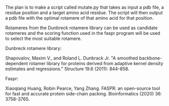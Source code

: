 The plan is to make a script called mutate.py that takes as input a pdb file, a residue position and a target amino acid residue. The script will then output a pdb file with the optimal rotamere of that amino acid for that position.

Rotameres from the Dunbreck rotamere library can be used as candidate rotameres and the scoring function used in the faspr program will be used to select the most suitable rotamere.

Dunbreck rotamere library:

Shapovalov, Maxim V., and Roland L. Dunbrack Jr. "A smoothed backbone-dependent rotamer library for proteins derived from adaptive kernel density estimates and regressions." Structure 19.6 (2011): 844-858.

Faspr:

Xiaoqiang Huang, Robin Pearce, Yang Zhang. FASPR: an open-source tool for fast and accurate protein side-chain packing. Bioinformatics (2020) 36: 3758-3765. 
